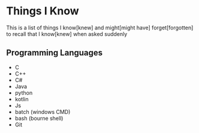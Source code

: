 # Things I Know
This is a list of things I know[knew] and might[might have] forget[forgotten] to recall that I know[knew] when asked suddenly

## Programming Languages
- C
- C++
- C#
- Java
- python
- kotlin
- Js
- batch (windows CMD)
- bash (bourne shell)
- Git

